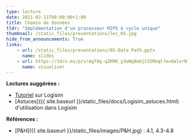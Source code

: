 ```yaml
---
type: lecture
date: 2021-02-11T08:00:00+1:00
title: Chemin de données
tldr: "Implémentation d'un processeur MIPS à cycle unique"
thumbnail: /static_files/presentations/lec_05.jpg
hide_from_announcements: True
links:
    - url: /static_files/presentations/05-Data Path.pptx
      name: slides
    - url: https://1drv.ms/p/s!Agf0g-qZKM8_y3eWg8eUjCS5Mnql?e=OalxrN
      name: visualiser
---
```

**Lectures suggérées :**   
- [Tutoriel](http://www.cburch.com/logisim/docs/2.7/en/html/guide/tutorial/index.html) sur Logisim
- [Astuces]({{ site.baseurl }}/static_files/docs/Logisim_astuces.html) d'utilisation dans Logisim

**Références :**
- [P&H]({{ site.baseurl }}/static_files/images/P&H.jpg) : 4.1, 4.3-4.8
